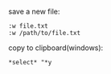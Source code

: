 save a new file:
```
:w file.txt
:w /path/to/file.txt
```

copy to clipboard(windows):
```
*select* "*y
```
